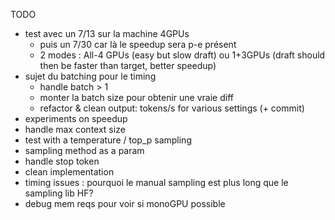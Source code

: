 TODO
- test avec un 7/13 sur la machine 4GPUs
    - puis un 7/30 car là le speedup sera p-e présent
    - 2 modes : All-4 GPUs (easy but slow draft) ou 1+3GPUs (draft should then be faster than target, better speedup)
- sujet du batching pour le timing
    - handle batch > 1
    - monter la batch size pour obtenir une vraie diff
    - refactor & clean output: tokens/s for various settings (+ commit)
- experiments on speedup
- handle max context size
- test with a temperature / top_p sampling 
- sampling method as a param
- handle stop token
- clean implementation
- timing issues : pourquoi le manual sampling est plus long que le sampling lib HF?
- debug mem reqs pour voir si monoGPU possible
